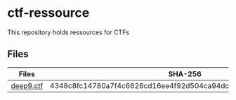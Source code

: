 # ctf-ressource
This repository holds ressources for CTFs

## Files

|Files   |SHA-256   |  
|---|---|
|[deep9.ctf](https://github.com/0x044b/ctf-ressource/blob/main/deep9/deep9.ctf?raw=true)    | 4348c8fc14780a7f4c6626cd16ee4f92d504ca94dcafeae9ca33e350b0bfaa64  |   
